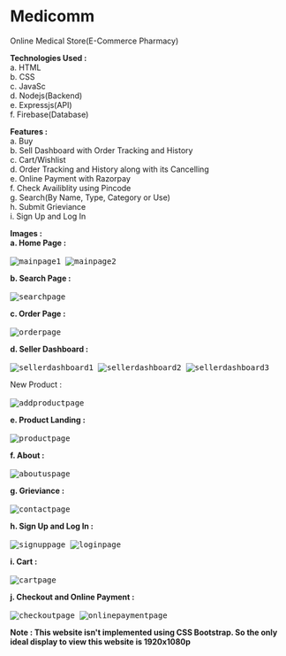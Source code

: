 # Medicomm

Online Medical Store(E-Commerce Pharmacy)

**Technologies Used :**<br>
a. HTML<br>
b. CSS<br>
c. JavaSc<br>
d. Nodejs(Backend)<br>
e. Expressjs(API)<br>
f. Firebase(Database)<br>

**Features :**<br>
a. Buy<br>
b. Sell Dashboard with Order Tracking and History<br>
c. Cart/Wishlist<br>
d. Order Tracking and History along with its Cancelling<br>
e. Online Payment with Razorpay<br>
f. Check Availiblity using Pincode<br>
g. Search(By Name, Type, Category or Use)<br>
h. Submit Grieviance<br>
i. Sign Up and Log In

**Images :**<br>
**a. Home Page :**<br><br>
<kbd>
![mainpage1](https://user-images.githubusercontent.com/92728787/213467529-6678c745-c302-4b10-acff-eda3a7174249.png)
![mainpage2](https://user-images.githubusercontent.com/92728787/213467632-b101c384-30a4-4c6b-a3b4-65caefb12f7b.png)
</kbd>

**b. Search Page :**<br><br>
<kbd>
![searchpage](https://user-images.githubusercontent.com/92728787/213467715-b503f450-02a0-4eb1-b5b6-4f1ac306ddc7.png)
</kbd>
<br>

**c. Order Page :**<br><br>
<kbd>
![orderpage](https://user-images.githubusercontent.com/92728787/213467821-59f9ebad-8a9a-48d0-801a-d8c452aa0e80.png)
</kbd>
<br>

**d. Seller Dashboard :**<br><br>
<kbd>
![sellerdashboard1](https://user-images.githubusercontent.com/92728787/213467967-11a91cda-6bea-4884-b094-950022ddcd1d.png)
</kbd>
<kbd>
![sellerdashboard2](https://user-images.githubusercontent.com/92728787/213467982-9e83be65-e9ff-4105-92fe-e15488e87fc1.png)
</kbd>
<kbd>
![sellerdashboard3](https://user-images.githubusercontent.com/92728787/213467991-dbb6b646-7c73-4027-8506-1c342c8f0592.png)
</kbd>
<br>

New Product : <br><br>
<kbd>
![addproductpage](https://user-images.githubusercontent.com/92728787/213468113-4951938f-006c-426f-85d3-2e176677b94c.png)
<kbd>
<br>

**e. Product Landing :**<br><br>
<kbd>
![productpage](https://user-images.githubusercontent.com/92728787/213469881-baf4121c-cb6f-492d-856f-9e20a5f990f3.png)
</kbd>
<br>

**f. About :**<br><br>
<kbd>
![aboutuspage](https://user-images.githubusercontent.com/92728787/213468179-1f6e29ff-bdee-4a61-b79c-554018e9c46c.png)
</kbd>
<br>

**g. Grieviance :**<br><br>
<kbd>
![contactpage](https://user-images.githubusercontent.com/92728787/213468314-95368d89-3ac9-4632-a500-50a236801f13.png)
</kbd>
<br>

**h. Sign Up and Log In :**<br><br>
<kbd>
![signuppage](https://user-images.githubusercontent.com/92728787/213468410-cd43e13e-d895-480b-b636-61038c33af55.png)
</kbd>
<kbd>
![loginpage](https://user-images.githubusercontent.com/92728787/213468445-773e4e71-6704-41bc-a293-21b15500842f.png)
</kbd>
<br>

**i. Cart :**<br><br>
<kbd>
![cartpage](https://user-images.githubusercontent.com/92728787/213468519-40219b6e-7ac5-4b27-9bea-ba6790260120.png)
</kbd>
<br>

**j. Checkout and Online Payment :**<br><br>
<kbd>
![checkoutpage](https://user-images.githubusercontent.com/92728787/213468614-a5636c99-cc80-4910-91ef-47ffe4177138.png)
![onlinepaymentpage](https://user-images.githubusercontent.com/92728787/213468648-4b3ab7eb-65df-4699-a94e-d8ef5495e44a.png)
</kbd>
<br>

**Note : This website isn't implemented using CSS Bootstrap.
        So the only ideal display to view this website is 1920x1080p**
       

